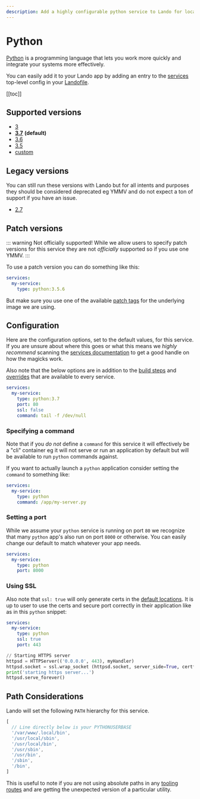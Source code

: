 ```yaml
---
description: Add a highly configurable python service to Lando for local development with all the power of Docker and Docker Compose.
---
```


# Python

[Python](https://www.python.org/) is a programming language that lets you work more quickly and integrate your systems more effectively.

You can easily add it to your Lando app by adding an entry to the [services](./../config/services.md) top-level config in your [Landofile](./../config/lando.md).

[[toc]]

## Supported versions

*   [3](https://hub.docker.com/r/_/python/)
*   **[3.7](https://hub.docker.com/r/_/python/)** **(default)**
*   [3.6](https://hub.docker.com/r/_/python/)
*   [3.5](https://hub.docker.com/r/_/python/)
*   [custom](./../config/services.md#advanced)

## Legacy versions

You can still run these versions with Lando but for all intents and purposes they should be considered deprecated eg YMMV and do not expect a ton of support if you have an issue.

*   [2.7](https://hub.docker.com/r/_/python/)

## Patch versions

::: warning Not officially supported!
While we allow users to specify patch versions for this service they are not *officially* supported so if you use one YMMV.
:::

To use a patch version you can do something like this:

```yaml
services:
  my-service:
    type: python:3.5.6
```

But make sure you use one of the available [patch tags](https://hub.docker.com/r/library/python/tags/) for the underlying image we are using.

## Configuration

Here are the configuration options, set to the default values, for this service. If you are unsure about where this goes or what this means we *highly recommend* scanning the [services documentation](./../config/services.md) to get a good handle on how the magicks work.

Also note that the below options are in addition to the [build steps](./../config/services.md#build-steps) and [overrides](./../config/services.md#overrides) that are available to every service.

```yaml
services:
  my-service:
    type: python:3.7
    port: 80
    ssl: false
    command: tail -f /dev/null
```

### Specifying a command

Note that if you *do not* define a `command` for this service it will effectively be a "cli" container eg it will not serve or run an application by default but will be available to run `python` commands against.

If you want to actually launch a `python` application consider setting the `command` to something like:

```yaml
services:
  my-service:
    type: python
    command: /app/my-server.py
```

### Setting a port

While we assume your `python` service is running on port `80` we recognize that many `python` app's also run on port `8000` or otherwise. You can easily change our default to match whatever your app needs.

```yaml
services:
  my-service:
    type: python
    port: 8000
```

### Using SSL

Also note that `ssl: true` will only generate certs in the [default locations](./../config/security.md). It is up to user to use the certs and secure port correctly in their application like as in this `python` snippet:

```yaml
services:
  my-service:
    type: python
    ssl: true
    port: 443
```

```python
// Starting HTTPS server
httpsd = HTTPServer(('0.0.0.0', 443), myHandler)
httpsd.socket = ssl.wrap_socket (httpsd.socket, server_side=True, certfile='/certs/cert.crt', keyfile='/certs/cert.key')
print('starting https server...')
httpsd.serve_forever()
```

## Path Considerations

Lando will set the following `PATH` hierarchy for this service.

```js
[
  // Line directly below is your PYTHONUSERBASE
  '/var/www/.local/bin',
  '/usr/local/sbin',
  '/usr/local/bin',
  '/usr/sbin',
  '/usr/bin',
  '/sbin',
  '/bin',
]
```

This is useful to note if you are not using absolute paths in any [tooling routes](./../config/tooling.md) and are getting the unexpected version of a particular utility.

